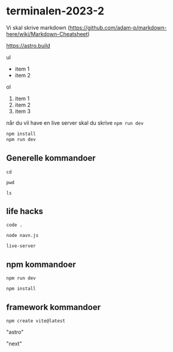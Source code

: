 # terminalen-2023-2
Vi skal skrive markdown (https://github.com/adam-p/markdown-here/wiki/Markdown-Cheatsheet)

https://astro.build 

ul
- item 1
- item 2

ol
1. item 1
2. item 2
2. item 3

når du vil have en live server skal du skrive `npm run dev` 

```bash
npm install
npm run dev
```

## Generelle kommandoer
`cd`

`pwd`

`ls`

## life hacks
`code .` 

`node navn.js`

`live-server`

## npm kommandoer

`npm run dev`

`npm install`

## framework kommandoer
`npm create vite@latest`

"astro"

"next"





